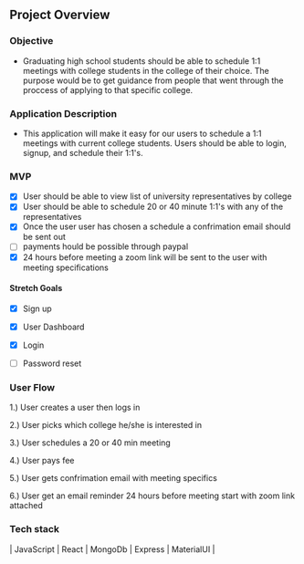## Project Overview

### Objective
  - Graduating high school students should be able to schedule 1:1 meetings with college students in the college of their choice. The purpose would be to get guidance from people that went through the proccess of applying to that specific college. 

### Application Description
  - This application will make it easy for our users to schedule a 1:1 meetings with current college students.  Users should be able to login, signup, and schedule their 1:1's.

### MVP
  - [x] User should be able to view list of university representatives by college
  - [x] User should be able to schedule 20 or 40 minute 1:1's with any of the representatives
  - [x] Once the user user has chosen a schedule a confrimation email should be sent out 
  - [ ] payments hould be possible through paypal
  - [x] 24 hours before meeting a zoom link will be sent to the user with meeting specifications
  
  #### Stretch Goals
  - [x] Sign up
  - [x] User Dashboard
  - [x] Login
  - [ ] Password reset



### User Flow
  1.) User creates a user then logs in
  
  2.) User picks which college he/she is interested in
  
  3.) User schedules a 20 or 40 min meeting 
  
  4.) User pays fee
  
  5.) User gets confrimation email with meeting specifics
  
  6.) User get an email reminder 24 hours before meeting start with zoom link attached
  
### Tech stack
  | JavaScript | React | MongoDb | Express | MaterialUI |
   

